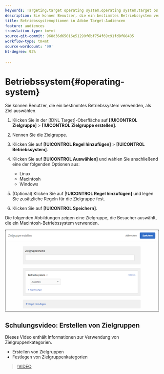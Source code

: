 ```yaml
---
keywords: Targeting;target operating system;operating system;target os;os;target linux;linux;target windows;windows;target macintosh;macintosh;mac;target mac;win;target win
description: Sie können Benutzer, die ein bestimmtes Betriebssystem verwenden, als Ziel auswählen.
title: Betriebssystemoptionen in Adobe Target-Audiencen
feature: audiences
translation-type: tm+mt
source-git-commit: 968d36d65016e51290f6bf754f69c91fd8f68405
workflow-type: tm+mt
source-wordcount: '99'
ht-degree: 92%

---
```



# Betriebssystem{#operating-system}

Sie können Benutzer, die ein bestimmtes Betriebssystem verwenden, als Ziel auswählen.

1. Klicken Sie in der [!DNL Target]-Oberfläche auf **[!UICONTROL Zielgruppe]** > **[!UICONTROL Zielgruppe erstellen]**.
1. Nennen Sie die Zielgruppe.
1. Klicken Sie auf **[!UICONTROL Regel hinzufügen]** > **[!UICONTROL Betriebssystem]**.
1. Klicken Sie auf **[!UICONTROL Auswählen]** und wählen Sie anschließend eine der folgenden Optionen aus:

   * Linux
   * Macintosh
   * Windows

1. (Optional) Klicken Sie auf **[!UICONTROL Regel hinzufügen]** und legen Sie zusätzliche Regeln für die Zielgruppe fest.
1. Klicken Sie auf **[!UICONTROL Speichern]**.

Die folgenden Abbildungen zeigen eine Zielgruppe, die Besucher auswählt, die ein Macintosh-Betriebssystem verwenden.

![](assets/target_os.png)

## Schulungsvideo: Erstellen von Zielgruppen

Dieses Video enthält Informationen zur Verwendung von Zielgruppenkategorien.

* Erstellen von Zielgruppen
* Festlegen von Zielgruppenkategorien

>[!VIDEO](https://video.tv.adobe.com/v/17392)
